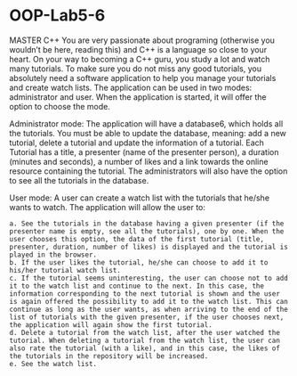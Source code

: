 # OOP-Lab5-6

MASTER C++
You are very passionate about programing (otherwise you wouldn’t be here, reading this) and C++ is a language so close to your heart. On your way to becoming a C++ guru, you study a lot and watch many tutorials. To make sure you do not miss any good tutorials, you absolutely need a software application to help you manage your tutorials and create watch lists. The application can be used in two modes: administrator and user. When the application is started, it will offer the option to choose the mode.

Administrator mode: The application will have a database6, which holds all the tutorials. You must be able to update the database, meaning: add a new tutorial, delete a tutorial and update the information of a tutorial. Each Tutorial has a title, a presenter (name of the presenter person), a duration (minutes and seconds), a number of likes and a link towards the online resource containing the tutorial. The administrators will also have the option to see all the tutorials in the database.

User mode: A user can create a watch list with the tutorials that he/she wants to watch. The application will allow the user to:

    a. See the tutorials in the database having a given presenter (if the presenter name is empty, see all the tutorials), one by one. When the user chooses this option, the data of the first tutorial (title, presenter, duration, number of likes) is displayed and the tutorial is played in the browser.
    b. If the user likes the tutorial, he/she can choose to add it to his/her tutorial watch list.
    c. If the tutorial seems uninteresting, the user can choose not to add it to the watch list and continue to the next. In this case, the information corresponding to the next tutorial is shown and the user is again offered the possibility to add it to the watch list. This can continue as long as the user wants, as when arriving to the end of the list of tutorials with the given presenter, if the user chooses next, the application will again show the first tutorial.
    d. Delete a tutorial from the watch list, after the user watched the tutorial. When deleting a tutorial from the watch list, the user can also rate the tutorial (with a like), and in this case, the likes of the tutorials in the repository will be increased.
    e. See the watch list.

